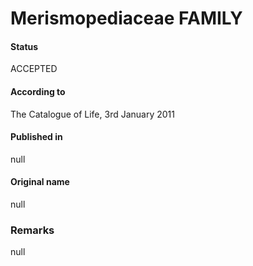 # Merismopediaceae FAMILY

#### Status
ACCEPTED

#### According to
The Catalogue of Life, 3rd January 2011

#### Published in
null

#### Original name
null

### Remarks
null